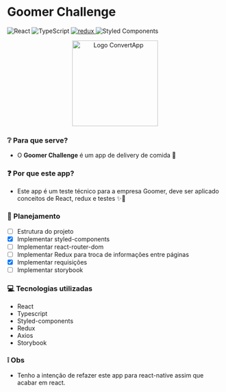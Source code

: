 # Goomer Challenge

  <img alt="React" src="https://img.shields.io/badge/-React-45b8d8?style=flat-square&logo=react&logoColor=white" />
  <img alt="TypeScript" src="https://img.shields.io/badge/-TypeScript-007ACC?style=flat-square&logo=typescript&logoColor=white" />
  <a href="https://github.com/pedro-candido/redux-counter">
    <img alt="redux" src="https://img.shields.io/badge/-Redux-764ABC?style=flat-square&logo=redux&logoColor=white" />
  </a>
  <img alt="Styled Components" src="https://img.shields.io/badge/-Styled_Components-db7092?style=flat-square&logo=styled-components&logoColor=white" />

<p align="center">
  <img src="https://i.imgur.com/PEOn46y.png" alt="Logo ConvertApp" width="200"/>
</p>

### ❔ Para que serve?
- O **Goomer Challenge** é um app de delivery de comida 🍕

### ❓ Por que este app?
- Este app é um teste técnico para a empresa Goomer, deve ser aplicado conceitos de React, redux e testes ✨🚀

### 📖 Planejamento
  - [ ] Estrutura do projeto 
  - [x] Implementar styled-components
  - [ ] Implementar react-router-dom
  - [ ] Implementar Redux para troca de informações entre páginas
  - [x] Implementar requisições
  - [ ] Implementar storybook

### 💻 Tecnologias utilizadas
- React
- Typescript
- Styled-components
- Redux
- Axios
- Storybook

### ❕ Obs
- Tenho a intenção de refazer este app para react-native assim que acabar em react.
